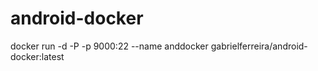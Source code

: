 # android-docker
docker run -d -P -p 9000:22 --name anddocker gabrielferreira/android-docker:latest
